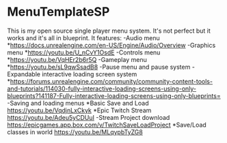 # MenuTemplateSP
This is my open source single player menu system. It's not perfect but it works and it's all in blueprint.
It features:
  -Audio menu
    *https://docs.unrealengine.com/en-US/Engine/Audio/Overview 
  -Graphics menu
    *https://youtu.be/U_nCvY1OsdE
  -Controls menu
    *https://youtu.be/VqHEr2b6r5Q
  -Gameplay menu
    *https://youtu.be/sL9qwSsadB8
  -Pause menu and pause system
  -Expandable interactive loading screen system
    *https://forums.unrealengine.com/community/community-content-tools-and-tutorials/114030-fully-interactive-loading-screens-using-only-blueprints?141187-Fully-interactive-loading-screens-using-only-blueprints=
  -Saving and loading menus
    *Basic Save and Load https://youtu.be/VqdjnLxCkyk
    *Epic Twitch Stream https://youtu.be/Adeu5yCDUuI
      -Stream Project download https://epicgames.app.box.com/v/TwitchSaveLoadProject 
    *Save/Load classes in world https://youtu.be/MLqypbTyZG8 
